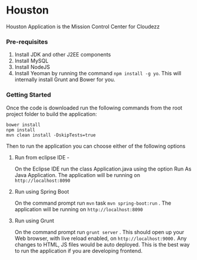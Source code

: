 Houston
==========================

Houston Application is the Mission Control Center for Cloudezz


### Pre-requisites ###

1. Install JDK and other J2EE components
2. Install MySQL
2. Install NodeJS
2. Install Yeoman by running the command `npm install -g yo`. This will internally install Grunt and Bower for you.


### Getting Started ###

Once the code is downloaded run the following commands from the root project folder to build the application:

    bower install
	npm install 
	mvn clean install -DskipTests=true

Then to run the application you can choose either of the following options

1. Run from eclipse IDE -

	On the Eclipse IDE run the class Application.java using the option Run As Java Application. The application will be running on `http://localhost:8090`

2. Run using Spring Boot

	On the command prompt run `mvn` task `mvn spring-boot:run` . The application will be running on `http://localhost:8090`

3. Run using Grunt

	On the command prompt run `grunt server` . This should open up your Web browser, with live reload enabled, on `http://localhost:9000.` Any changes to HTML, JS files would be auto deployed. This is the best way to run the application if you are developing frontend.

